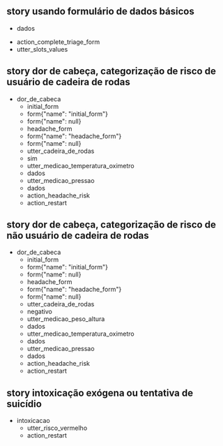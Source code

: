 ## story usando formulário de dados básicos
  * dados
  - action_complete_triage_form
  - utter_slots_values


## story dor de cabeça, categorização de risco de usuário de cadeira de rodas
* dor_de_cabeca
  - initial_form
  - form{"name": "initial_form"}
  - form{"name": null}
  - headache_form
  - form{"name": "headache_form"}
  - form{"name": null}
  - utter_cadeira_de_rodas
  * sim
  - utter_medicao_temperatura_oximetro
  * dados
  - utter_medicao_pressao
  * dados
  - action_headache_risk
  - action_restart <!-- -action_restart restarts bot, cleaning slots -->


## story dor de cabeça, categorização de risco de não usuário de cadeira de rodas
  * dor_de_cabeca
    - initial_form
    - form{"name": "initial_form"}
    - form{"name": null}
    - headache_form
    - form{"name": "headache_form"}
    - form{"name": null}
    - utter_cadeira_de_rodas
    * negativo
    - utter_medicao_peso_altura
    * dados
    - utter_medicao_temperatura_oximetro
    * dados
    - utter_medicao_pressao
    * dados
    - action_headache_risk
    - action_restart <!-- -action_restart restarts bot, cleaning slots -->


## story intoxicação exógena ou tentativa de suicídio
  * intoxicacao
    - utter_risco_vermelho
    - action_restart <!-- -action_restart restarts bot, cleaning slots -->
